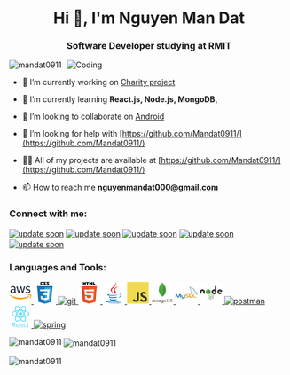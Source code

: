  
<h1 align="center">Hi 👋, I'm Nguyen Man Dat</h1>
<h3 align="center">Software Developer studying at RMIT</h3>
<img align="right" alt="Coding" width="400" src="https://aster.cloud/wp-content/uploads/2022/11/compiling-code.gif">
<p align="left"> <img src="https://komarev.com/ghpvc/?username=mandat0911&label=Profile%20views&color=0e75b6&style=flat" alt="mandat0911" /> </p>


- 🔭 I’m currently working on [Charity project](https://github.com/Mandat0911/)

- 🌱 I’m currently learning **React.js, Node.js, MongoDB,**

- 👯 I’m looking to collaborate on [Android](https://github.com/Mandat0911/)

- 🤝 I’m looking for help with [https://github.com/Mandat0911/](https://github.com/Mandat0911/)

- 👨‍💻 All of my projects are available at [https://github.com/Mandat0911/](https://github.com/Mandat0911/)

- 📫 How to reach me **nguyenmandat000@gmail.com**

<h3 align="left">Connect with me:</h3>
<p align="left">
<a href="https://twitter.com/update soon" target="blank"><img align="center" src="https://raw.githubusercontent.com/rahuldkjain/github-profile-readme-generator/master/src/images/icons/Social/twitter.svg" alt="update soon" height="30" width="40" /></a>
<a href="https://linkedin.com/in/update soon" target="blank"><img align="center" src="https://raw.githubusercontent.com/rahuldkjain/github-profile-readme-generator/master/src/images/icons/Social/linked-in-alt.svg" alt="update soon" height="30" width="40" /></a>
<a href="https://stackoverflow.com/users/update soon" target="blank"><img align="center" src="https://raw.githubusercontent.com/rahuldkjain/github-profile-readme-generator/master/src/images/icons/Social/stack-overflow.svg" alt="update soon" height="30" width="40" /></a>
<a href="https://fb.com/update soon" target="blank"><img align="center" src="https://raw.githubusercontent.com/rahuldkjain/github-profile-readme-generator/master/src/images/icons/Social/facebook.svg" alt="update soon" height="30" width="40" /></a>
<a href="https://instagram.com/update soon" target="blank"><img align="center" src="https://raw.githubusercontent.com/rahuldkjain/github-profile-readme-generator/master/src/images/icons/Social/instagram.svg" alt="update soon" height="30" width="40" /></a>
</p>

<h3 align="left">Languages and Tools:</h3>
<p align="left"> <a href="https://aws.amazon.com" target="_blank" rel="noreferrer"> <img src="https://raw.githubusercontent.com/devicons/devicon/master/icons/amazonwebservices/amazonwebservices-original-wordmark.svg" alt="aws" width="40" height="40"/> </a> <a href="https://www.w3schools.com/css/" target="_blank" rel="noreferrer"> <img src="https://raw.githubusercontent.com/devicons/devicon/master/icons/css3/css3-original-wordmark.svg" alt="css3" width="40" height="40"/> </a> <a href="https://git-scm.com/" target="_blank" rel="noreferrer"> <img src="https://www.vectorlogo.zone/logos/git-scm/git-scm-icon.svg" alt="git" width="40" height="40"/> </a> <a href="https://www.w3.org/html/" target="_blank" rel="noreferrer"> <img src="https://raw.githubusercontent.com/devicons/devicon/master/icons/html5/html5-original-wordmark.svg" alt="html5" width="40" height="40"/> </a> <a href="https://www.java.com" target="_blank" rel="noreferrer"> <img src="https://raw.githubusercontent.com/devicons/devicon/master/icons/java/java-original.svg" alt="java" width="40" height="40"/> </a> <a href="https://developer.mozilla.org/en-US/docs/Web/JavaScript" target="_blank" rel="noreferrer"> <img src="https://raw.githubusercontent.com/devicons/devicon/master/icons/javascript/javascript-original.svg" alt="javascript" width="40" height="40"/> </a> <a href="https://www.mongodb.com/" target="_blank" rel="noreferrer"> <img src="https://raw.githubusercontent.com/devicons/devicon/master/icons/mongodb/mongodb-original-wordmark.svg" alt="mongodb" width="40" height="40"/> </a> <a href="https://www.mysql.com/" target="_blank" rel="noreferrer"> <img src="https://raw.githubusercontent.com/devicons/devicon/master/icons/mysql/mysql-original-wordmark.svg" alt="mysql" width="40" height="40"/> </a> <a href="https://nodejs.org" target="_blank" rel="noreferrer"> <img src="https://raw.githubusercontent.com/devicons/devicon/master/icons/nodejs/nodejs-original-wordmark.svg" alt="nodejs" width="40" height="40"/> </a> <a href="https://postman.com" target="_blank" rel="noreferrer"> <img src="https://www.vectorlogo.zone/logos/getpostman/getpostman-icon.svg" alt="postman" width="40" height="40"/> </a> <a href="https://reactjs.org/" target="_blank" rel="noreferrer"> <img src="https://raw.githubusercontent.com/devicons/devicon/master/icons/react/react-original-wordmark.svg" alt="react" width="40" height="40"/> </a> <a href="https://spring.io/" target="_blank" rel="noreferrer"> <img src="https://www.vectorlogo.zone/logos/springio/springio-icon.svg" alt="spring" width="40" height="40"/> </a> </p>

<p><img align="left" src="https://github-readme-stats.vercel.app/api/top-langs?username=mandat0911&show_icons=true&locale=en&layout=compact" alt="mandat0911" /></p>

<p>&nbsp;<img align="center" src="https://github-readme-stats.vercel.app/api?username=mandat0911&show_icons=true&locale=en" alt="mandat0911" /></p>

<p><img align="center" src="https://github-readme-streak-stats.herokuapp.com/?user=mandat0911&" alt="mandat0911" /></p>
